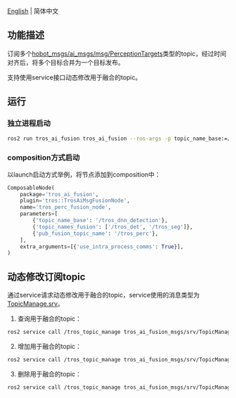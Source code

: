 [English](./README.md) | 简体中文

## 功能描述

订阅多个[hobot_msgs/ai_msgs/msg/PerceptionTargets](https://github.com/D-Robotics/hobot_msgs/blob/develop/ai_msgs/msg/PerceptionTargets.msg)类型的topic，经过时间对齐后，将多个目标合并为一个目标发布。

支持使用service接口动态修改用于融合的topic。

## 运行

### 独立进程启动

```bash
ros2 run tros_ai_fusion tros_ai_fusion --ros-args -p topic_name_base:=/tros_dnn_detection -p "topic_names_fusion:=['/tros_det', '/tros_seg']" -p pub_fusion_topic_name:=/tros_perc
```

### composition方式启动

以launch启动方式举例，将节点添加到composition中：

```python
ComposableNode(
    package='tros_ai_fusion',
    plugin='tros::TrosAiMsgFusionNode',
    name='tros_perc_fusion_node',
    parameters=[
        {'topic_name_base': '/tros_dnn_detection'},
        {'topic_names_fusion': ['/tros_det', '/tros_seg']},
        {'pub_fusion_topic_name': '/tros_perc'},
    ],
    extra_arguments=[{'use_intra_process_comms': True}],
)
```

## 动态修改订阅topic

通过service请求动态修改用于融合的topic，service使用的消息类型为[TopicManage.srv](./tros_ai_fusion_msgs/srv/TopicManage.srv)。

1. 查询用于融合的topic：

```bash
ros2 service call /tros_topic_manage tros_ai_fusion_msgs/srv/TopicManage "{action: 'get'}"
```

2. 增加用于融合的topic：

```bash
ros2 service call /tros_topic_manage tros_ai_fusion_msgs/srv/TopicManage "{action: 'add', topics: {'/tros_det', '/tros_seg'}}"
```

3. 删除用于融合的topic：

```bash
ros2 service call /tros_topic_manage tros_ai_fusion_msgs/srv/TopicManage "{action: 'delete', topics: {'/tros_det'}}"
```
